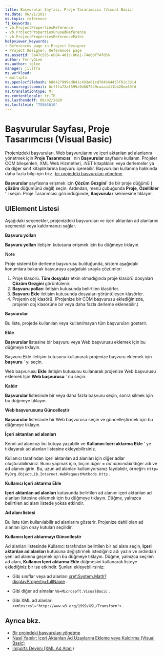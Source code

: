 ```yaml
---
title: Başvurular Sayfası, Proje Tasarımcısı (Visual Basic)
ms.date: 06/21/2017
ms.topic: reference
f1_keywords:
- vb.ProjectPropertiesReference
- vb.ProjectPropertiesUnusedReference
- vb.ProjectPropertiesReferencePaths
helpviewer_keywords:
- References page in Project Designer
- Project Designer, References page
ms.assetid: 5a47c595-e084-401c-86e1-74e0bf74fd86
author: TerryGLee
ms.author: tglee
manager: jillfra
ms.workload:
- multiple
ms.openlocfilehash: b80427999ad841c493e61cd704b64435f81c3914
ms.sourcegitcommit: 6cfffa72af599a9d667249caaaa411bb28ea69fd
ms.translationtype: MT
ms.contentlocale: tr-TR
ms.lasthandoff: 09/02/2020
ms.locfileid: "75565610"
---
```

# <a name="references-page-project-designer-visual-basic"></a>Başvurular Sayfası, Proje Tasarımcısı (Visual Basic)

Projenizdeki başvuruları, Web başvurularını ve içeri aktarılan ad alanlarını yönetmek için **Proje Tasarımcısı** ' nın **Başvurular** sayfasını kullanın. Projeler COM bileşenleri, XML Web Hizmetleri, .NET kitaplıkları veya derlemeler ya da diğer sınıf kitaplıklarına başvuru içerebilir. Başvuruları kullanma hakkında daha fazla bilgi için bkz. [bir projedeki başvuruları yönetme](../../ide/managing-references-in-a-project.md).

**Başvurular** sayfasına erişmek için **Çözüm Gezgini**' de bir proje düğümü ( **çözüm** düğümünü değil) seçin. Ardından, menü çubuğunda **Proje**, **Özellikler** ' i seçin. Proje Tasarımcısı göründüğünde, **Başvurular** sekmesine tıklayın.

## <a name="uielement-list"></a>UIElement Listesi

Aşağıdaki seçenekler, projenizdeki başvuruları ve içeri aktarılan ad alanlarını seçmenizi veya kaldırmanızı sağlar.

**Başvuru yolları**

**Başvuru yolları** iletişim kutusuna erişmek için bu düğmeye tıklayın.

> [!NOTE]
> Proje sistemi bir derleme başvurusu bulduğunda, sistem aşağıdaki konumlara bakarak başvuruyu aşağıdaki sırayla çözümler:
>
> 1. Proje klasörü. **Tüm dosyalar** etkin olmadığında proje klasörü dosyaları **Çözüm Gezgini** görüntülenir.
> 2. **Başvuru yolları** iletişim kutusunda belirtilen klasörler.
> 3. **Başvuru Ekle** iletişim kutusunda dosyaları görüntüleyen klasörler.
> 4. Projenin obj klasörü. (Projenize bir COM başvurusu eklediğinizde, projenin obj klasörüne bir veya daha fazla derleme eklenebilir.)

 **Başvurular**

Bu liste, projede kullanılan veya kullanılmayan tüm başvuruları gösterir.

 **Ekle**

**Başvurular** listesine bir başvuru veya Web başvurusu eklemek için bu düğmeye tıklayın.

Başvuru Ekle iletişim kutusunu kullanarak projenize başvuru eklemek için **başvuru** ' yı seçin.

Web başvurusu **Ekle** iletişim kutusunu kullanarak projenize Web başvurusu eklemek Için **Web başvurusu** ' nu seçin.

 **Kaldır**

**Başvurular** listesinde bir veya daha fazla başvuru seçin, sonra silmek için bu düğmeye tıklayın.

 **Web başvurusunu Güncelleştir**

**Başvurular** listesinde bir Web başvurusu seçin ve güncelleştirmek için bu düğmeye tıklayın.

 **İçeri aktarılan ad alanları**

Kendi ad alanınızı bu kutuya yazabilir ve **Kullanıcı Içeri aktarma Ekle** ' ye tıklayarak ad alanları listesine ekleyebilirsiniz.

Kullanıcı tarafından içeri aktarılan ad alanları için diğer adlar oluşturabilirsiniz. Bunu yapmak için, biçim *diğer* = *ad alanındaki*diğer adı ve ad alanını girin. Bu, uzun ad alanları kullanıyorsanız faydalıdır, örneğin: `Http= MyOrg.ObjectLib.Internet.WebRequestMethods.Http` .

 **Kullanıcı Içeri aktarma Ekle**

**Içeri aktarılan ad alanları** kutusunda belirtilen ad alanını içeri aktarılan ad alanları listesine eklemek için bu düğmeye tıklayın. Düğme, yalnızca belirtilen ad alanı listede yoksa etkindir.

 **Ad alanı listesi**

Bu liste tüm kullanılabilir ad alanlarını gösterir. Projenize dahil olan ad alanları için onay kutuları seçilidir.

 **Kullanıcı Içeri aktarmayı Güncelleştir**

Ad alanları listesinde Kullanıcı tarafından belirtilen bir ad alanı seçin, **Içeri aktarılan ad alanları** kutusuna değiştirmek istediğiniz adı yazın ve ardından yeni ad alanına geçmek için bu düğmeye tıklayın. Düğme, yalnızca seçilen ad alanı, **Kullanıcı Içeri aktarma Ekle** düğmesini kullanarak listeye eklediğiniz bir ise etkindir. Şunları ekleyebilirsiniz:

- Gibi sınıflar veya ad alanları <xref:System.Math?displayProperty=fullName> .

- Gibi diğer ad almalar `VB=Microsoft.VisualBasic` .

- Gibi XML ad alanları `<xmlns:xsl="http://www.w3.org/1999/XSL/Transform">` .

## <a name="see-also"></a>Ayrıca bkz.

- [Bir projedeki başvuruları yönetme](../../ide/managing-references-in-a-project.md)
- [Nasıl Yapılır: İçeri Aktarılan Ad Uzaylarını Ekleme veya Kaldırma (Visual Basic)](../../ide/how-to-add-or-remove-imported-namespaces-visual-basic.md)
- [Imports Deyimi (XML Ad Alanı)](/dotnet/visual-basic/language-reference/statements/imports-statement-xml-namespace)
